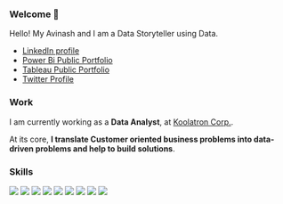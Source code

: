 <!-- <h1 align="center">Hi 👋, I'm Avinash Gupta</h1>
<h3 align="center">Passionate Data Storyteller</h3>

<p align="left"> <img src="https://komarev.com/ghpvc/?username=avinashg13&label=Profile%20views&color=0e75b6&style=flat" alt="avinashg13" /> </p>

<p align="left"> <a href="https://twitter.com/avinashgupta95" target="blank"><img src="https://img.shields.io/twitter/follow/avinashgupta95?logo=twitter&style=for-the-badge" alt="avinashgupta95" /></a> </p>

- 🌱 I’m currently learning **SQL,VBA Automation,**

- 👨‍💻 All of my projects are available at [https://www.novypro.com/profile_projects/avinashg13](https://www.novypro.com/profile_projects/avinashg13)

- 💬 Ask me about **Advance Excel , Power Bi , VBA Automation**

- 📫 How to reach me **Guptaavinash1311@gmail.com**

<h3 align="left">Connect with me:</h3>
<p align="left">
<a href="https://twitter.com/avinashgupta95" target="blank"><img align="center" src="https://raw.githubusercontent.com/rahuldkjain/github-profile-readme-generator/master/src/images/icons/Social/twitter.svg" alt="avinashgupta95" height="30" width="40" /></a>
</p>

<h3 align="left">Languages and Tools:</h3>
<p align="left"> <a href="https://www.mysql.com/" target="_blank" rel="noreferrer"> <img src="https://raw.githubusercontent.com/devicons/devicon/master/icons/mysql/mysql-original-wordmark.svg" alt="mysql" width="40" height="40"/> </a> </p>
<p><img align="left" src="https://github-readme-stats.vercel.app/api/top-langs?username=avinashg13&show_icons=true&locale=en&layout=compact" alt="avinashg13" /></p
<p>&nbsp;<img align="center" src="https://github-readme-stats.vercel.app/api?username=avinashg13&show_icons=true&locale=en" alt="avinashg13" /></p>
 -->
<!--
Here are some ideas to get you started:

- 🔭 I’m currently working on
- 🌱 I’m currently learning ...
- 👯 I’m looking to collaborate on ...
- 🤔 I’m looking for help with ...
- 💬 Ask me about ...
- 📫 How to reach me: ...
- 😄 Pronouns: ...
- ⚡ Fun fact: ...
-->

### Welcome 👋
Hello! My Avinash and I am a Data Storyteller using Data.

* [LinkedIn profile](https://www.linkedin.com/in/avinashgupta13/)
* [Power Bi Public Portfolio](https://www.novypro.com/profile_projects/avinashgupta)
* [Tableau Public Portfolio](https://public.tableau.com/app/profile/avinash.gupta13)
* [Twitter Profile](https://twitter.com/thedataminerr)


### Work
I am currently working as a **Data Analyst**, at [Koolatron Corp.](https://www.koolatron.com/). 
<!-- where I am cleaning and converting the raw data using excel and Load the data into visualization tools like Tableau and extracting meaningful insights by creating, analysing data using visualization tools like Tableau.

<!-- Before this, I was a **Data Science and Solutions Engineering Manager** at [Adapdix Corp,](https://www.adapdix.com/) putting the power of AI/ML on the Edge for [Industry 4.0](https://www.forbes.com/sites/bernardmarr/2018/09/02/what-is-industry-4-0-heres-a-super-easy-explanation-for-anyone/?sh=587ea6ab9788) and next-generation [Smart Factory](https://www2.deloitte.com/us/en/insights/focus/industry-4-0/smart-factory-connected-manufacturing.html). -->

<!-- Even before that, I was a **Sr. Principal Engineer** developing power semiconductor technologies and applying AI/ML for semiconductor product/tech deveklopment at [ON Semiconductor, also known as onsemi](https://www.onsemi.com/). -->

At its core, **I translate Customer oriented business problems into data-driven problems and help to build solutions**.

<!-- ### Currently... -->

<!-- - 🔭 Writing a book with [Apress/Springer](https://www.apress.com/us) on the topic of ***"Productive and Efficient Data Science"***. You can [pre-order the book here](https://www.amazon.com/Productive-Efficient-Data-Science-Python/dp/1484281209/). -->
<!-- <img src="https://raw.githubusercontent.com/tirthajyoti/tirthajyoti/master/Cover-Productive%20and%20Efficient%20Data%20Science.jpg" width="300" align="middle"> -->

<!-- - 🔭 I’m currently working on: lectures/workshops, courses, and spreading knowledge on machine learning/statistical modeling. In particular, I serving as the **Track Chair of "AI Optimization" track** for the **[ValleyML AI Expo 2021](https://www.valleyml.ai/)**. Also, I am developing course content for the **[ValleyML Fellowship program](https://www.valleyml.ai/fellowship)**. -->

<!-- - 🌱 I’m currently learning: _ML flow management tools_, _Ray serve and distributed computing_, and how AI/ML applies to the various aspects of the Industrial IoT sector. -->

<!-- - 👯 I’m looking to collaborate on: **Data science/ML books**. Probably will use [Jupyter Books](https://jupyterbook.org/intro.html) and [Leanpub platform](https://leanpub.com/) -->

<!-- ### Books, lectures, articles -->
<!-- I publish highly-cited articles regularly on data science and machine learning topics, on leading platforms such [Towards Data Science](https://towardsdatascience.com/@tirthajyoti), [KDNuggets](https://www.kdnuggets.com/author/tirthajyoti-sarkar), and [Analytics Vidya](https://medium.com/analytics-vidhya/why-a-business-analytics-problem-demands-all-of-your-expertise-at-once-1290170808c4).  -->

<!-- I also teach [IEEE/ACM workshops on data science/ machine learning](https://valleyml.thinkific.com/bundles/machine-learning-and-deep-learning-boot-camp). -->

<!-- My first data science related book [Data wrangling with Python](https://www.amazon.com/Data-Wrangling-Python-Creating-actionable-ebook/dp/B07JF26NGJ) was published on February, 2019. In future, I wish to self-publish a second book about Hands-on mathematics/statistics for data scientists. -->

### Skills
![](https://img.shields.io/badge/Code-Python-informational?style=flat&logo=python&logoColor=white&color=2CD4A7)
![](https://img.shields.io/badge/DataViz-NumPy-informational?style=flat&logo=Numpy&logoColor=white&color=2CD4A7)
![](https://img.shields.io/badge/DataViz-Pandas-informational?style=flat&logo=pandas&logoColor=white&color=2CD4A7)
![](https://img.shields.io/badge/DataViz-Metplotlib-informational?style=flat&logo=metplotlib&logoColor=white&color=2CD4A7)
![](https://img.shields.io/badge/DataViz-Seaborn-informational?style=flat&logo=seaborn&logoColor=white&color=2CD4A7)
![](https://img.shields.io/badge/DataViz-Tableau-informational?style=flat&logo=tableau&logoColor=white&color=2CD4A7)
![](https://img.shields.io/badge/DataViz-PowerBi-informational?style=flat&logo=tableau&logoColor=white&color=2CD4A7)
![](https://img.shields.io/badge/Database-MSSQL-informational?style=flat&logo=postgresql&logoColor=white&color=2CD4A7)
![](https://img.shields.io/badge/DataViz-Excel-informational?style=flat&logo=mssql&logoColor=white&color=2CD4A7)
<!-- ![](https://img.shields.io/badge/Code-R-informational?style=flat&logo=r&logoColor=white&color=2CD4A7) -->
<!-- ![](https://img.shields.io/badge/Database-InfluxDB-informational?style=flat&logo=influxdb&logoColor=white&color=2CD4A7) -->
<!-- ![](https://img.shields.io/badge/Frontend-HTML-informational?style=flat&logo=html5&logoColor=white&color=2CD4A7) -->
<!-- ![](https://img.shields.io/badge/Frontend-CSS-informational?style=flat&logo=css&logoColor=white&color=2CD4A7) -->
<!-- ![](https://img.shields.io/badge/Frontend-JavaScript-informational?style=flat&logo=javascript&logoColor=white&color=2CD4A7) -->
<!-- ![](https://img.shields.io/badge/Frontend-D3.js-informational?style=flat&logo=d3js&logoColor=white&color=2CD4A7) -->
<!-- ![](https://img.shields.io/badge/Editor-VS-Code-informational?style=flat&logo=vscode&logoColor=white&color=2CD4A7) -->
<!-- ![](https://img.shields.io/badge/Shell-Bash-informational?style=flat&logo=bash&logoColor=white&color=2CD4A7) -->
<!-- ![](https://img.shields.io/badge/DeepLearning-Keras-informational?style=flat&logo=pytorch&logoColor=white&color=2CD4A7) -->
<!-- ![](https://img.shields.io/badge/DeepLearning-PyTorch-informational?style=flat&logo=keras&logoColor=white&color=2CD4A7) -->

<!-- ### Open-source -->

<!-- ![Anurag's github stats](https://github-readme-stats.vercel.app/api?username=tirthajyoti) -->


<!-- My open-source projects spans the topics of, -->

<!-- - general data analytics,  -->
<!-- - machine learning,  -->
<!-- - deep learning,  -->
<!-- - computer vision and image processing,  -->
<!-- - math and statistics,  -->
<!-- - synthetic data generation, etc. -->

<!-- I have published multiple Python packages related to data analytics and statistical modeling. [See this page](https://tirthajyoti.github.io/GithubProjects.html) for my projects -->

<!-- [![Top Langs](https://github-readme-stats.vercel.app/api/top-langs/?username=tirthajyoti)](https://github.com/tirthajyoti/github-readme-stats) -->

<!-- ### Contribution to the technical community -->

<!-- Currently, in the organizing committe of [ValleyML AI Expo 2021](https://www.valleyml.ai/). -->

<!-- I served on the Technical Content Committee for the [Open Data Science Conference (ODSC) West, 2020](https://odsc.com/california/). -->

<!-- In 2015, I was elevated to the grade of **[Senior Member of IEEE](https://www.ieee.org/membership/senior/senior-requirements.html)** for my contributions towards power electronics. I have **authored/co-authored more than 25 peer-reviewed Transaction and Conference papers, 2 monographs/book chapters, and 4 U.S. Patents**. Here is my [Google Scholar Page](https://scholar.google.com/citations?user=PUAA0uQAAAAJ&hl=en). -->

<!-- I also serve on the technical program committee as Track/Topic chair in numerous IEEE conferences. I am the co-chair of the [Semiconductor Committee of Power Supply Manufacturers' Association (PSMA)](https://www.psma.com/meetings/semiconductor-committee-0). -->
